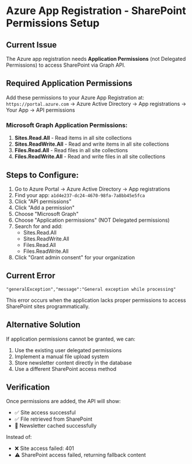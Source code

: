 # Azure App Registration - SharePoint Permissions Setup

## Current Issue
The Azure app registration needs **Application Permissions** (not Delegated Permissions) to access SharePoint via Graph API.

## Required Application Permissions

Add these permissions to your Azure App Registration at:
`https://portal.azure.com` → Azure Active Directory → App registrations → Your App → API permissions

### Microsoft Graph Application Permissions:
1. **Sites.Read.All** - Read items in all site collections
2. **Sites.ReadWrite.All** - Read and write items in all site collections  
3. **Files.Read.All** - Read files in all site collections
4. **Files.ReadWrite.All** - Read and write files in all site collections

## Steps to Configure:

1. Go to Azure Portal → Azure Active Directory → App registrations
2. Find your app: `a1d4e237-dc24-4670-98fa-7a8bb45e5fca`
3. Click "API permissions"
4. Click "Add a permission"
5. Choose "Microsoft Graph"
6. Choose "Application permissions" (NOT Delegated permissions)
7. Search for and add:
   - Sites.Read.All
   - Sites.ReadWrite.All  
   - Files.Read.All
   - Files.ReadWrite.All
8. Click "Grant admin consent" for your organization

## Current Error
```
"generalException","message":"General exception while processing"
```

This error occurs when the application lacks proper permissions to access SharePoint sites programmatically.

## Alternative Solution
If application permissions cannot be granted, we can:
1. Use the existing user delegated permissions
2. Implement a manual file upload system
3. Store newsletter content directly in the database
4. Use a different SharePoint access method

## Verification
Once permissions are added, the API will show:
- ✅ Site access successful
- ✅ File retrieved from SharePoint
- 💾 Newsletter cached successfully

Instead of:
- ❌ Site access failed: 401
- ⚠️ SharePoint access failed, returning fallback content